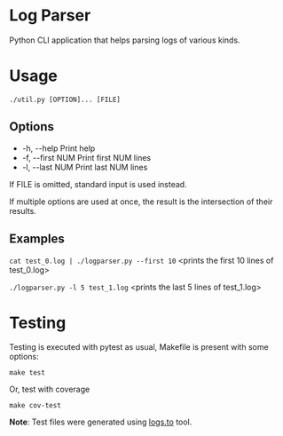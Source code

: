 # Log Parser
Python CLI application that helps parsing logs of various kinds.


# Usage

`./util.py [OPTION]... [FILE]`

## Options

* -h, --help         Print help
* -f, --first NUM    Print first NUM lines
* -l, --last NUM     Print last NUM lines

If FILE is omitted, standard input is used instead.

If multiple options are used at once, the result is the intersection of their
results.

## Examples

`cat test_0.log | ./logparser.py --first 10`
<prints the first 10 lines of test_0.log>

`./logparser.py -l 5 test_1.log`
<prints the last 5 lines of test_1.log>


# Testing

Testing is executed with pytest as usual, Makefile is present with some options: 

`make test`

Or, test with coverage

`make cov-test`

**Note**: Test files were generated using [logs.to](https://www.logs.to/) tool.
